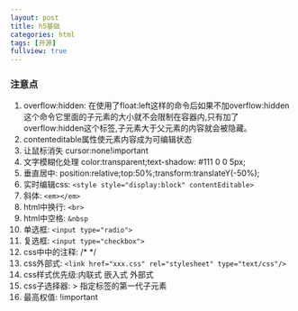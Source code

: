 ```yaml
---
layout: post
title: h5基础
categories: html
tags: [开源]
fullview: true
---
```

### 注意点
1. overflow:hidden: 在使用了float:left这样的命令后如果不加overflow:hidden这个命令它里面的子元素的大小就不会限制在容器内,只有加了overflow:hidden这个标签,子元素大于父元素的内容就会被隐藏。
2. contenteditable属性使元素内容成为可编辑状态
3. 让鼠标消失 cursor:none!important
4. 文字模糊化处理 color:transparent;text-shadow: #111 0 0 5px;
5. 垂直居中: position:relative;top:50%;transform:translateY(-50%);
6. 实时编辑css: `<style style="display:block" contentEditable>`
7. 斜体: `<em></em>`
8. html中换行: `<br>`
9. html中空格: `&nbsp`
10. 单选框: `<input type="radio">`
11. 复选框: `<input type="checkbox">`
12. css中中的注释: /*    */
13. css外部式: `<link href="xxx.css" rel="stylesheet" type="text/css"/>`
14. css样式优先级:内联式 嵌入式 外部式
15. css子选择器: > 指定标签的第一代子元素
16. 最高权值: !important
